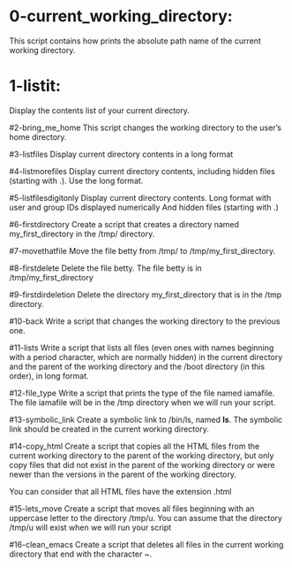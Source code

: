 # 0-current_working_directory: 
This script contains how prints the absolute path name of the current working directory.

# 1-listit:
Display the contents list of your current directory.

#2-bring_me_home
This script changes the working directory to the user’s home directory.

#3-listfiles
Display current directory contents in a long format

#4-listmorefiles
Display current directory contents, including hidden files (starting with .). Use the long format.

#5-listfilesdigitonly
Display current directory contents.
Long format
with user and group IDs displayed numerically
And hidden files (starting with .)

#6-firstdirectory
Create a script that creates a directory named my_first_directory in the /tmp/ directory.

#7-movethatfile
Move the file betty from /tmp/ to /tmp/my_first_directory.

#8-firstdelete
Delete the file betty.
The file betty is in /tmp/my_first_directory

#9-firstdirdeletion
Delete the directory my_first_directory that is in the /tmp directory.

#10-back
Write a script that changes the working directory to the previous one.

#11-lists
Write a script that lists all files (even ones with names beginning with a period character, which are normally hidden) in the current directory and the parent of the working directory and the /boot directory (in this order), in long format.

#12-file_type
Write a script that prints the type of the file named iamafile. The file iamafile will be in the /tmp directory when we will run your script.

#13-symbolic_link
Create a symbolic link to /bin/ls, named __ls__. The symbolic link should be created in the current working directory.

#14-copy_html
Create a script that copies all the HTML files from the current working directory to the parent of the working directory, but only copy files that did not exist in the parent of the working directory or were newer than the versions in the parent of the working directory.

You can consider that all HTML files have the extension .html

#15-lets_move
Create a script that moves all files beginning with an uppercase letter to the directory /tmp/u.
You can assume that the directory /tmp/u will exist when we will run your script

#16-clean_emacs
Create a script that deletes all files in the current working directory that end with the character ~.
